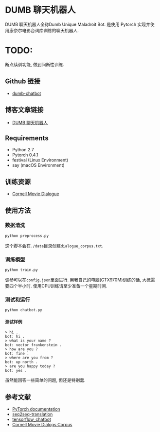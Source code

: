 # DUMB 聊天机器人
DUMB 聊天机器人全称Dumb Unique Maladroit Bot. 是使用 Pytorch 实现并使用康奈尔电影台词库训练的聊天机器人.

# TODO:
断点续训功能, 做到间断性训练.

## Github 链接
- [dumb-chatbot](https://github.com/Great-Li-Xin/dumb-chatbot)

## 博客文章链接
- [DUMB 聊天机器人](https://great-li-xin.github.io/2018/01/30/Dumb-Chatbot/)

## Requirements
- Python 2.7
- Pytorch 0.4.1
- festival (Linux Environment)
- say (macOS Environment)

## 训练资源
- [Cornell Movie Dialogue](https://www.cs.cornell.edu/~cristian/Cornell_Movie-Dialogs_Corpus.html)

## 使用方法
### 数据清洗
``` bash
python preprocess.py
```
这个脚本会在`./data`目录创建`dialogue_corpus.txt`.

### 训练模型
``` bash
python train.py
```
调参可以在`config.json`里面进行.
用我自己的电脑(GTX970M)训练的话, 大概需要四个半小时. 使用CPU训练请至少准备一个星期时间.

### 测试和运行
``` bash
python chatbot.py
```

#### 测试样例
``` text
> hi .
bot: hi .
> what is your name ?
bot: vector frankenstein .
> how are you ?
bot: fine .
> where are you from ?
bot: up north .
> are you happy today ?
bot: yes .
```
虽然能回答一些简单的问题, 但还是特别蠢.

## 参考文献
- [PyTorch documentation](http://pytorch.org/docs/0.1.12/)
- [seq2seq-translation](https://github.com/spro/practical-pytorch/tree/master/seq2seq-translation)
- [tensorflow_chatbot](https://github.com/llSourcell/tensorflow_chatbot)
- [Cornell Movie Dialogs Corpus](https://github.com/suriyadeepan/datasets/tree/master/seq2seq/cornell_movie_corpus)
